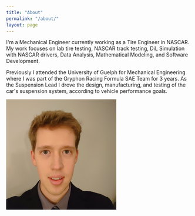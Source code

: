 ```yaml
---
title: "About"
permalink: "/about/"
layout: page
---
```


I'm a Mechanical Engineer currently working as a Tire Engineer in NASCAR. My work focuses on lab tire testing, NASCAR track testing, DiL Simulation with NASCAR drivers, Data Analysis, Mathematical Modeling, and Software Development. 

Previously I attended the University of Guelph for Mechanical Engineering where I was part of the Gryphon Racing Formula SAE Team for 3 years. As the Suspension Lead I drove the design, manufacturing, and testing of the car's suspension system, according to vehicle performance goals.

<!-- ![self](assets\images\About\self.jpg) -->
<img src="\assets\images\About\self.jpg" alt="self" width="300"/>


